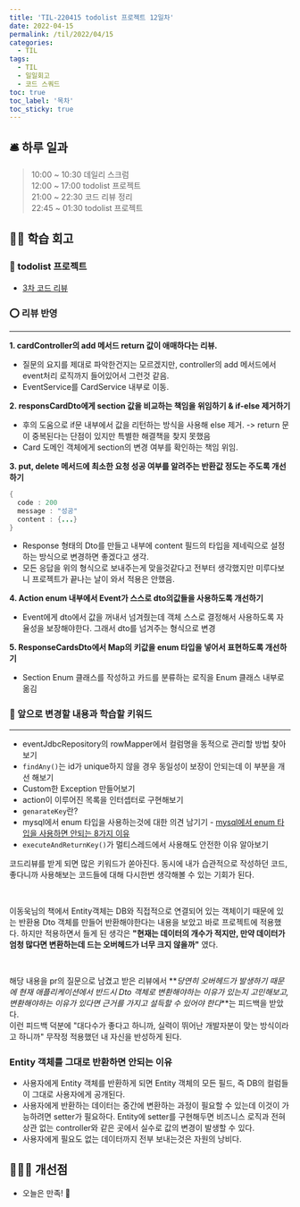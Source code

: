 ```yaml
---
title: 'TIL-220415 todolist 프로젝트 12일차'
date: 2022-04-15
permalink: /til/2022/04/15
categories:
  - TIL
tags:
  - TIL
  - 일일회고
  - 코드 스쿼드
toc: true
toc_label: '목차'
toc_sticky: true
---
```


<!--more-->


## 🛎 **하루 일과**

> 10:00 ~ 10:30 데일리 스크럼    
> 12:00 ~ 17:00 todolist 프로젝트  
> 21:00 ~ 22:30 코드 리뷰 정리  
> 22:45 ~ 01:30 todolist 프로젝트

## 👨‍💻 **학습 회고**

### **🤝 todolist 프로젝트**

- [3차 코드 리뷰](https://github.com/codesquad-members-2022/todo-list/pull/152)

### **⭕️ 리뷰 반영**

---

  **1. cardController의 add 메서드 return 값이 애매하다는 리뷰.**   
  - 질문의 요지를 제대로 파악한건지는 모르겠지만, controller의 add 메서드에서 event처리 로직까지 들어있어서 그런것 같음.
  - EventService를 CardService 내부로 이동.

  **2. responsCardDto에게 section 값을 비교하는 책임을 위임하기 & if-else 제거하기**    
  - 후의 도움으로 if문 내부에서 값을 리턴하는 방식을 사용해 else 제거. -> return 문이 중복된다는 단점이 있지만 특별한 해결책을 찾지 못했음
  - Card 도메인 객체에게 section의 변경 여부를 확인하는 책임 위임.

  **3. put, delete 메서드에 최소한 요청 성공 여부를 알려주는 반환값 정도는 주도록 개선하기**
  
  ```java
  {
    code : 200
    message : "성공"
    content : {...}
  }
  ```
  - Response<T> 형태의 Dto를 만들고 내부에 content 필드의 타입을 제네릭으로 설정하는 방식으로 변경하면 좋겠다고 생각.
  - 모든 응답을 위의 형식으로 보내주는게 맞을것같다고 전부터 생각했지만 미루다보니 프로젝트가 끝나는 날이 와서 적용은 안했음.  
  
  **4. Action enum 내부에서 Event가 스스로 dto의값들을 사용하도록 개선하기**  
  - Event에게 dto에서 값을 꺼내서 넘겨줬는데 객체 스스로 결정해서 사용하도록 자율성을 보장해야한다. 그래서 dto를 넘겨주는 형식으로 변경

  **5.  ResponseCardsDto에서 Map의 키값을 enum 타입을 넣어서 표현하도록 개선하기**   
  - Section Enum 클래스를 작성하고 카드를 분류하는 로직을 Enum 클래스 내부로 옮김

### **🚫 앞으로 변경할 내용과 학습할 키워드**

---

- eventJdbcRepository의 rowMapper에서 컬럼명을 동적으로 관리할 방법 찾아보기
- `findAny()`는 id가 unique하지 않을 경우 동일성이 보장이 안되는데 이 부분을 개선 해보기
- Custom한 Exception 만들어보기
- action이 이루어진 목록을 인터셉터로 구현해보기
- `genarateKey`란?
- mysql에서 enum 타입을 사용하는것에 대한 의견 남기기 - [mysql에서 enum 타입을 사용하면 안되는 8가지 이유](http://komlenic.com/244/8-reasons-why-mysqls-enum-data-type-is-evil/)
- `executeAndReturnKey()`가 멀티스레드에서 사용해도 안전한 이유 알아보기


코드리뷰를 받게 되면 많은 키워드가 쏟아진다. 동시에 내가 습관적으로 작성하던 코드, 좋다니까 사용해보는 코드들에 대해 다시한번 생각해볼 수 있는 기회가 된다.  

<br>

이동욱님의 책에서 Entity객체는 DB와 직접적으로 연결되어 있는 객체이기 때문에 있는 반환용 Dto 객체를 만들어 반환해야한다는 내용을 보았고 바로 프로젝트에 적용했다. 하지만 적용하면서 들게 된 생각은 **"현재는 데이터의 개수가 적지만, 만약 데이터가 엄청 많다면 변환하는데 드는 오버헤드가 너무 크지 않을까"** 였다.  

<br>

해당 내용을 pr의 질문으로 남겼고 받은 리뷰에서 **_당연히 오버헤드가 발생하기 때문에 현재 애플리케이션에서 반드시 Dto 객체로 변환해야하는 이유가 있는지 고민해보고, 변환해야하는 이유가 있다면 근거를 가지고 설득할 수 있어야 한다_**는 피드백을 받았다.   
이런 피드백 덕분에 "대다수가 좋다고 하니까, 실력이 뛰어난 개발자분이 맞는 방식이라고 하니까" 무작정 적용했던 내 자신을 반성하게 된다.

### **Entity 객체를 그대로 반환하면 안되는 이유**

- 사용자에게 Entity 객체를 반환하게 되면 Entity 객체의 모든 필드, 즉 DB의 컬럼들이 그대로 사용자에게 공개된다.
- 사용자에게 반환하는 데이터는 중간에 변환하는 과정이 필요할 수 있는데 이것이 가능하려면 setter가 필요하다. Entity에 setter를 구현해두면 비즈니스 로직과 전혀 상관 없는 controller와 같은 곳에서 실수로 값의 변경이 발생할 수 있다.
- 사용자에게 필요도 없는 데이터까지 전부 보내는것은 자원의 낭비다.

## **💁🏻‍♂️ 개선점**

- 오늘은 만족! 💯
